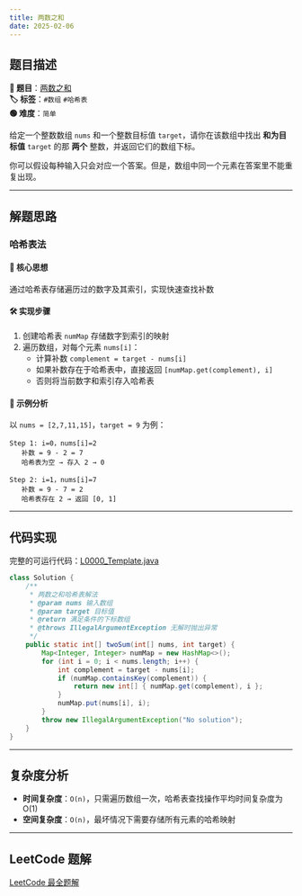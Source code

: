 ```yaml
---
title: 两数之和
date: 2025-02-06
---
```


## 题目描述

**🔗 题目**：[两数之和](https://leetcode.cn/problems/two-sum/description/)  
**🏷️ 标签**：`#数组` `#哈希表`  
**🟢 难度**：`简单`  

给定一个整数数组 `nums` 和一个整数目标值 `target`，请你在该数组中找出 **和为目标值** `target` 的那 **两个** 整数，并返回它们的数组下标。

你可以假设每种输入只会对应一个答案。但是，数组中同一个元素在答案里不能重复出现。

---

## 解题思路

### 哈希表法

#### 📝 核心思想
通过哈希表存储遍历过的数字及其索引，实现快速查找补数

#### 🛠️ 实现步骤
1. 创建哈希表 `numMap` 存储数字到索引的映射
2. 遍历数组，对每个元素 `nums[i]`：
   - 计算补数 `complement = target - nums[i]`
   - 如果补数存在于哈希表中，直接返回 `[numMap.get(complement), i]`
   - 否则将当前数字和索引存入哈希表

#### 🧩 示例分析
以 `nums = [2,7,11,15]`，`target = 9` 为例：

```text
Step 1: i=0，nums[i]=2
   补数 = 9 - 2 = 7
   哈希表为空 → 存入 2 → 0

Step 2: i=1，nums[i]=7
   补数 = 9 - 7 = 2
   哈希表存在 2 → 返回 [0, 1]
```

---

## 代码实现

完整的可运行代码：[L0000_Template.java](../src/main/java/L0000_Template.java)

```java
class Solution {
    /**
     * 两数之和哈希表解法
     * @param nums 输入数组
     * @param target 目标值
     * @return 满足条件的下标数组
     * @throws IllegalArgumentException 无解时抛出异常
     */
    public static int[] twoSum(int[] nums, int target) {
        Map<Integer, Integer> numMap = new HashMap<>();
        for (int i = 0; i < nums.length; i++) {
            int complement = target - nums[i];
            if (numMap.containsKey(complement)) {
                return new int[] { numMap.get(complement), i };
            }
            numMap.put(nums[i], i);
        }
        throw new IllegalArgumentException("No solution");
    }
}
```

---

## 复杂度分析

- **时间复杂度**：`O(n)`，只需遍历数组一次，哈希表查找操作平均时间复杂度为 O(1)
- **空间复杂度**：`O(n)`，最坏情况下需要存储所有元素的哈希映射

---

## LeetCode 题解

[LeetCode 最全题解](https://github.com/LjyYano/LeetCode)